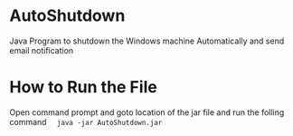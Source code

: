 # AutoShutdown
Java Program to shutdown the Windows machine Automatically and send email notification
# How to Run the File
Open command prompt and goto location of the jar file and run the folling command
```  java -jar AutoShutdown.jar```
